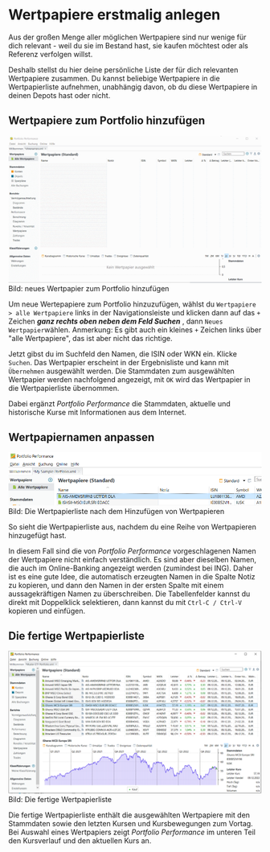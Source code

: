 # Wertpapiere erstmalig anlegen

Aus der großen Menge aller möglichen Wertpapiere sind nur wenige für dich relevant - weil du sie im Bestand hast, sie kaufen möchtest oder als Referenz verfolgen willst.

Deshalb stellst du hier deine persönliche Liste der für dich relevanten Wertpapiere zusammen. Du kannst beliebige Wertpapiere in die Wertpapierliste aufnehmen, unabhängig davon, ob du diese Wertpapiere in deinen Depots hast oder nicht.

## Wertpapiere zum Portfolio hinzufügen

<img src="../images/assets/wertpapier-anlegen.gif" alt="neues Wertpapier zum Portfolio hinzufügen" />
<figcaption>Bild: neues Wertpapier zum Portfolio hinzufügen</figcaption>

Um neue Wertepapiere zum Portfolio hinzuzufügen, wählst du `Wertpapiere > alle Wertpapiere` links in der Navigationsleiste und klicken dann auf das `+` Zeichen ***ganz rechts oben neben dem Feld Suchen*** , dann `Neues Wertpapier`wählen. Anmerkung: Es gibt auch ein kleines `+` Zeichen links über "alle Wertpapiere", das ist aber nicht das richtige.

Jetzt gibst du im Suchfeld den Namen, die ISIN oder WKN ein. Klicke `Suchen`. Das Wertpapier erscheint in der Ergebnisliste und kann mit `Übernehmen` ausgewählt werden. Die Stammdaten zum ausgewählten Wertpapier werden nachfolgend angezeigt, mit `OK` wird das Wertpapier in die Wertpapierliste übernommen.

Dabei ergänzt *Portfolio Performance* die Stammdaten, aktuelle und historische Kurse mit Informationen aus dem Internet.

## Wertpapiernamen anpassen

<img src="../images/assets/wertpapier-liste.png" alt="Die Wertpapierliste" />
<figcaption>Bild: Die Wertpapierliste nach dem Hinzufügen von Wertpapieren</figcaption>

So sieht die Wertpapierliste aus, nachdem du eine Reihe von Wertpapieren hinzugefügt hast.

In diesem Fall sind die von *Portfolio Performance* vorgeschlagenen Namen der Wertpapiere nicht einfach verständlich. Es sind aber dieselben Namen, die auch im Online-Banking angezeigt werden (zumindest bei ING). Daher ist es eine gute Idee, die automatisch erzeugten Namen in die Spalte Notiz zu kopieren, und dann den Namen in der ersten Spalte mit einem aussagekräftigen Namen zu überschreiben. Die Tabellenfelder kannst du direkt mit Doppelklick selektieren, dann kannst du mit `Ctrl-C / Ctrl-V` kopieren und einfügen.

## Die fertige Wertpapierliste

<img src="../images/assets/wertpapier-liste-komplett.png" alt="Wertpapierliste komplett" />
<figcaption>Bild: Die fertige Wertpapierliste</figcaption>

Die fertige Wertpapierliste enthält die ausgewählten Wertpapiere mit den Stammdaten sowie den letzten Kursen und Kursbewegungen zum Vortag. Bei Auswahl eines Wertpapiers zeigt *Portfolio Performance* im unteren Teil den Kursverlauf und den aktuellen Kurs an.
